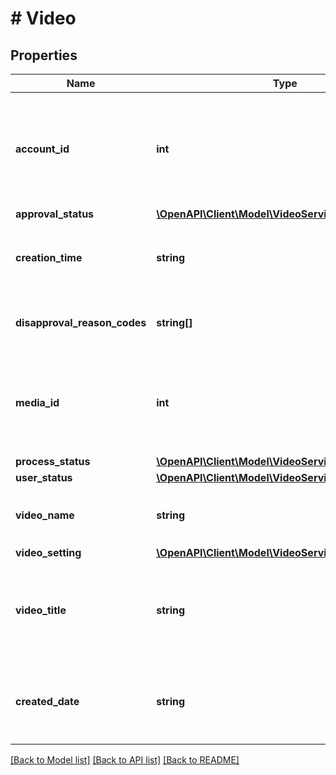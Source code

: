 # # Video

## Properties

Name | Type | Description | Notes
------------ | ------------- | ------------- | -------------
**account_id** | **int** | &lt;div lang&#x3D;\&quot;ja\&quot;&gt; アカウントIDです。&lt;br&gt; このフィールドは、SETおよびREMOVE時に必須となります。 &lt;/div&gt; &lt;div lang&#x3D;\&quot;en\&quot;&gt; Account ID.&lt;br&gt; This field is required in SET and REMOVE operation. &lt;/div&gt; | [optional]
**approval_status** | [**\OpenAPI\Client\Model\VideoServiceApprovalStatus**](VideoServiceApprovalStatus.md) |  | [optional]
**creation_time** | **string** | &lt;div lang&#x3D;\&quot;ja\&quot;&gt;動画の入稿日時です。&lt;/div&gt; &lt;div lang&#x3D;\&quot;en\&quot;&gt;Time and date when the video was submitted.&lt;/div&gt; | [optional]
**disapproval_reason_codes** | **string[]** | &lt;div lang&#x3D;\&quot;ja\&quot;&gt;動画の掲載拒否理由です。&lt;/div&gt; &lt;div lang&#x3D;\&quot;en\&quot;&gt;Disapproval reason of the video.&lt;/div&gt; | [optional]
**media_id** | **int** | &lt;div lang&#x3D;\&quot;ja\&quot;&gt; メディアIDです。&lt;br&gt; このフィールドは、SETおよびREMOVE時に必須となります。 &lt;/div&gt; &lt;div lang&#x3D;\&quot;en\&quot;&gt; Media ID.&lt;br&gt; This field is required in SET and REMOVE operation. &lt;/div&gt; | [optional]
**process_status** | [**\OpenAPI\Client\Model\VideoServiceProcessStatus**](VideoServiceProcessStatus.md) |  | [optional]
**user_status** | [**\OpenAPI\Client\Model\VideoServiceUserStatus**](VideoServiceUserStatus.md) |  | [optional]
**video_name** | **string** | &lt;div lang&#x3D;\&quot;ja\&quot;&gt;動画のファイル名です。&lt;/div&gt; &lt;div lang&#x3D;\&quot;en\&quot;&gt;Video file name.&lt;/div&gt; | [optional]
**video_setting** | [**\OpenAPI\Client\Model\VideoServiceSetting**](VideoServiceSetting.md) |  | [optional]
**video_title** | **string** | &lt;div lang&#x3D;\&quot;ja\&quot;&gt; 動画名です。&lt;br&gt; このフィールドは、SET時に省略可能となります。 &lt;/div&gt; &lt;div lang&#x3D;\&quot;en\&quot;&gt; Video name.&lt;br&gt; This field is optional in SET operation. &lt;/div&gt; | [optional]
**created_date** | **string** | &lt;div lang&#x3D;\&quot;ja\&quot;&gt;動画の作成日です。&lt;br&gt;※フォーマット：yyyyMMdd&lt;/div&gt; &lt;div lang&#x3D;\&quot;en\&quot;&gt;Date when the video was made.&lt;br&gt;* Format: yyyyMMdd&lt;/div&gt; | [optional]

[[Back to Model list]](../../README.md#models) [[Back to API list]](../../README.md#endpoints) [[Back to README]](../../README.md)

